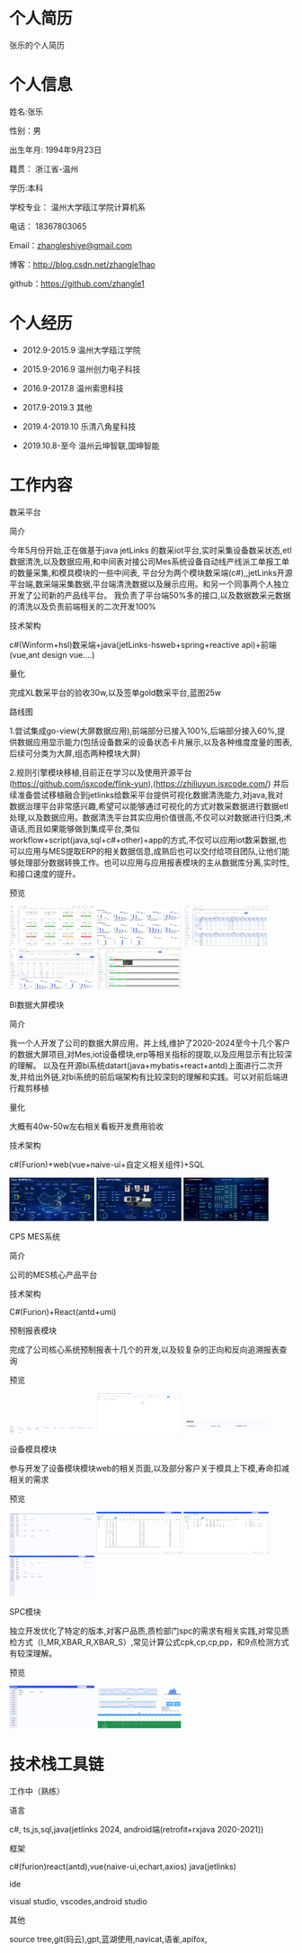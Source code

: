 # 个人简历
张乐的个人简历
# 个人信息
姓名:张乐

性别：男

出生年月: 1994年9月23日

籍贯： 浙江省-温州

学历:本科

学校专业： 温州大学瓯江学院计算机系

电话： 18367803065

Email：zhangleshiye@gmail.com

博客：http://blog.csdn.net/zhangle1hao

github：https://github.com/zhangle1

# 个人经历

* 2012.9-2015.9 温州大学瓯江学院

* 2015.9-2016.9 温州创力电子科技

* 2016.9-2017.8 温州索思科技

* 2017.9-2019.3 其他

* 2019.4-2019.10 乐清八角星科技

* 2019.10.8-至今 温州云坤智联,国坤智能

# 工作内容

数采平台

简介

今年5月份开始,正在做基于java jetLinks 的数采iot平台,实时采集设备数采状态,etl数据清洗,以及数据应用,和中间表对接公司Mes系统设备自动线产线派工单报工单的数量采集,和模具模块的一些中间表,
平台分为两个模块数采端(c#),,jetLinks开源平台端,数采端采集数据,平台端清洗数据以及展示应用。和另一个同事两个人独立开发了公司新的产品线平台。
我负责了平台端50%多的接口,以及数据数采元数据的清洗以及负责前端相关的二次开发100%

技术架构 

c#(Winform+hsl)数采端+java(jetLinks-hsweb+spring+reactive api)+前端(vue,ant design vue....)

量化

完成XL数采平台的验收30w,以及签单gold数采平台,蓝图25w

路线图

1.尝试集成go-view(大屏数据应用),前端部分已接入100%,后端部分接入60%,提供数据应用显示能力(包括设备数采的设备状态卡片展示,以及各种维度度量的图表,后续可分类为大屏,组态两种模块大屏)

2.规则引擎模块移植,目前正在学习以及使用开源平台(https://github.com/isxcode/flink-yun),(https://zhiliuyun.isxcode.com/) 并后续准备尝试移植融合到jetlinks给数采平台提供可视化数据清洗能力,对java,我对 数据治理平台非常感兴趣,希望可以能够通过可视化的方式对数采数据进行数据etl处理,以及数据应用。数据清洗平台其实应用价值很高,不仅可以对数据进行归类,术语话,而且如果能够做到集成平台,类似workflow+script(java,sql+c#+other)+app的方式,不仅可以应用iot数采数据,也可以应用与MES提取ERP的相关数据信息,成熟后也可以交付给项目团队,让他们能够处理部分数据转换工作。也可以应用与应用报表模块的主从数据库分离,实时性,和接口速度的提升。

预览

<img src="https://raw.githubusercontent.com/zhangle1/zhangle.github.com/master/my-pic/iot/iot1.png" width = "30%" height = "30%"   />
<img src="https://raw.githubusercontent.com/zhangle1/zhangle.github.com/master/my-pic/iot/iot2.png" width = "30%" height = "30%"   />
<img src="https://raw.githubusercontent.com/zhangle1/zhangle.github.com/master/my-pic/iot/iot3.png" width = "30%" height = "30%"   />
<img src="https://raw.githubusercontent.com/zhangle1/zhangle.github.com/master/my-pic/iot/iot4.png" width = "30%" height = "30%"   />
<img src="https://raw.githubusercontent.com/zhangle1/zhangle.github.com/master/my-pic/iot/iot5.png" width = "30%" height = "30%"   />

BI数据大屏模块

简介

我一个人开发了公司的数据大屏应用，并上线,维护了2020-2024至今十几个客户的数据大屏项目,对Mes,iot设备模块,erp等相关指标的提取,以及应用显示有比较深的理解。
以及在开源bi系统datart(java+mybatis+react+antd)上面进行二次开发,并给出外链,对bi系统的前后端架构有比较深刻的理解和实践。可以对前后端进行裁剪移植

量化

大概有40w-50w左右相关看板开发费用验收

技术架构

c#(Furion)+web(vue+naive-ui+自定义相关组件)+SQL

<img src="https://raw.githubusercontent.com/zhangle1/zhangle.github.com/master/my-pic/mes/screen1.jpg" width = "30%" height = "30%"   />
<img src="https://raw.githubusercontent.com/zhangle1/zhangle.github.com/master/my-pic/mes/screen2.jpg" width = "30%" height = "30%"   />
<img src="https://raw.githubusercontent.com/zhangle1/zhangle.github.com/master/my-pic/mes/screen3.jpg" width = "30%" height = "30%"   />

CPS MES系统

简介

公司的MES核心产品平台

技术架构

C#(Furion)+React(antd+umi)


预制报表模块

完成了公司核心系统预制报表十几个的开发,以及较复杂的正向和反向追溯报表查询

预览

<img src="https://raw.githubusercontent.com/zhangle1/zhangle.github.com/master/my-pic/report/report1.png" width = "30%" height = "30%"   />
<img src="https://raw.githubusercontent.com/zhangle1/zhangle.github.com/master/my-pic/report/report2.png" width = "30%" height = "30%"   />
<img src="https://raw.githubusercontent.com/zhangle1/zhangle.github.com/master/my-pic/report/report3.png" width = "30%" height = "30%"   />



设备模具模块

参与开发了设备模块模块web的相关页面,以及部分客户关于模具上下模,寿命扣减相关的需求

预览

<img src="https://raw.githubusercontent.com/zhangle1/zhangle.github.com/master/my-pic/eqp/eqp1.png" width = "30%" height = "30%"   />
<img src="https://raw.githubusercontent.com/zhangle1/zhangle.github.com/master/my-pic/eqp/eqp2.png" width = "30%" height = "30%"   />
<img src="https://raw.githubusercontent.com/zhangle1/zhangle.github.com/master/my-pic/eqp/eqp3.png" width = "30%" height = "30%"   />
<img src="https://raw.githubusercontent.com/zhangle1/zhangle.github.com/master/my-pic/eqp/eqp4.png" width = "30%" height = "30%"   />


SPC模块

独立开发优化了特定的版本,对客户品质,质检部门spc的需求有相关实践,对常见质检方式（I_MR,XBAR_R,XBAR_S）,常见计算公式cpk,cp,cp,pp，和9点检测方式有较深理解。

预览

<img src="https://raw.githubusercontent.com/zhangle1/zhangle.github.com/master/my-pic/spc/spc1.png" width = "30%" height = "30%"   />
<img src="https://raw.githubusercontent.com/zhangle1/zhangle.github.com/master/my-pic/spc/spc2.png" width = "30%" height = "30%"   />


# 技术栈工具链

工作中（熟练）

语言

c#, ts,js,sql,java(jetlinks 2024, android端(retrofit+rxjava 2020-2021))

框架 

c#(furion)react(antd),vue(naive-ui,echart,axios) java(jetlinks)

ide

visual studio, vscodes,android studio

其他

source tree,git(码云),gpt,蓝湖使用,navicat,语雀,apifox,




